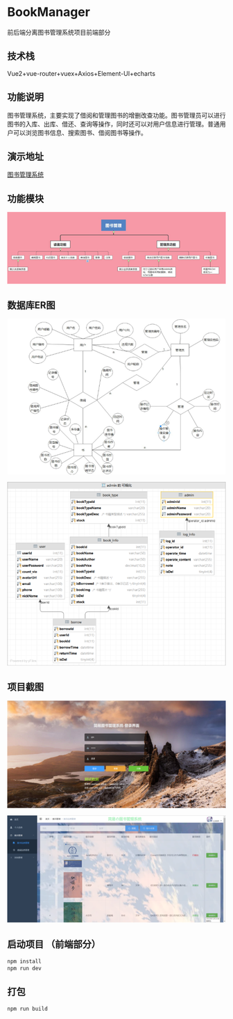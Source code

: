 # BookManager
前后端分离图书管理系统项目前端部分

## 技术栈

Vue2+vue-router+vuex+Axios+Element-UI+echarts

## 功能说明

图书管理系统，主要实现了借阅和管理图书的增删改查功能。图书管理员可以进行图书的入库、出库、借还、查询等操作，同时还可以对用户信息进行管理。普通用户可以浏览图书信息、搜索图书、借阅图书等操作。

## 演示地址

[图书管理系统](http://101.201.224.243/#/login?redirect=%2Fdashboard)

## 功能模块

![BookManager/image-20230216234304169.png at master · DOC998/BookManager (github.com)](https://github.com/DOC998/BookManager/blob/master/BookManagerVue/public/img/image-20230216234304169.png)

## 数据库ER图

![BookManager/image-20230216234341606.png at master · DOC998/BookManager (github.com)](https://github.com/DOC998/BookManager/blob/master/BookManagerVue/public/img/image-20230216234341606.png)

![BookManager/image-20230216234401925.png at master · DOC998/BookManager (github.com)](https://github.com/DOC998/BookManager/blob/master/BookManagerVue/public/img/image-20230216234401925.png)

## 项目截图

![BookManager/image-2023021623451572112.png at master · DOC998/BookManager (github.com)](https://github.com/DOC998/BookManager/blob/master/BookManagerVue/public/img/image-2023021623451572112.png)


![BookManager/image-20230216234546787.png at master · DOC998/BookManager (github.com)](https://github.com/DOC998/BookManager/blob/master/BookManagerVue/public/img/image-20230216234546787.png)

## 启动项目 （前端部分）

```
npm install
npm run dev
```

## 打包

```
npm run build
```








